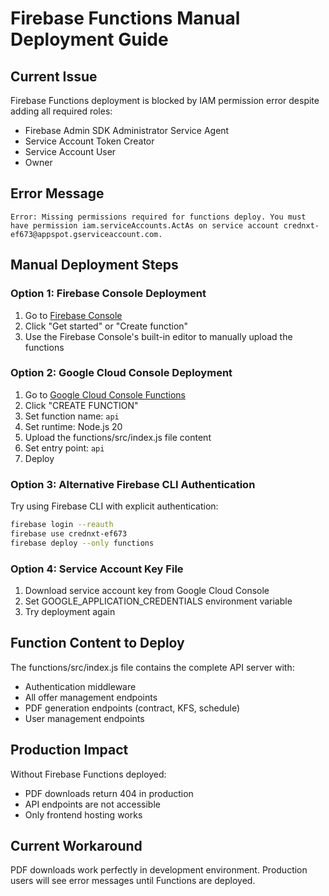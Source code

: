 # Firebase Functions Manual Deployment Guide

## Current Issue
Firebase Functions deployment is blocked by IAM permission error despite adding all required roles:
- Firebase Admin SDK Administrator Service Agent
- Service Account Token Creator  
- Service Account User
- Owner

## Error Message
```
Error: Missing permissions required for functions deploy. You must have permission iam.serviceAccounts.ActAs on service account crednxt-ef673@appspot.gserviceaccount.com.
```

## Manual Deployment Steps

### Option 1: Firebase Console Deployment
1. Go to [Firebase Console](https://console.firebase.google.com/project/crednxt-ef673/functions)
2. Click "Get started" or "Create function"
3. Use the Firebase Console's built-in editor to manually upload the functions

### Option 2: Google Cloud Console Deployment
1. Go to [Google Cloud Console Functions](https://console.cloud.google.com/functions/list?project=crednxt-ef673)
2. Click "CREATE FUNCTION"
3. Set function name: `api`
4. Set runtime: Node.js 20
5. Upload the functions/src/index.js file content
6. Set entry point: `api`
7. Deploy

### Option 3: Alternative Firebase CLI Authentication
Try using Firebase CLI with explicit authentication:
```bash
firebase login --reauth
firebase use crednxt-ef673
firebase deploy --only functions
```

### Option 4: Service Account Key File
1. Download service account key from Google Cloud Console
2. Set GOOGLE_APPLICATION_CREDENTIALS environment variable
3. Try deployment again

## Function Content to Deploy
The functions/src/index.js file contains the complete API server with:
- Authentication middleware
- All offer management endpoints
- PDF generation endpoints (contract, KFS, schedule)
- User management endpoints

## Production Impact
Without Firebase Functions deployed:
- PDF downloads return 404 in production
- API endpoints are not accessible
- Only frontend hosting works

## Current Workaround
PDF downloads work perfectly in development environment. Production users will see error messages until Functions are deployed.